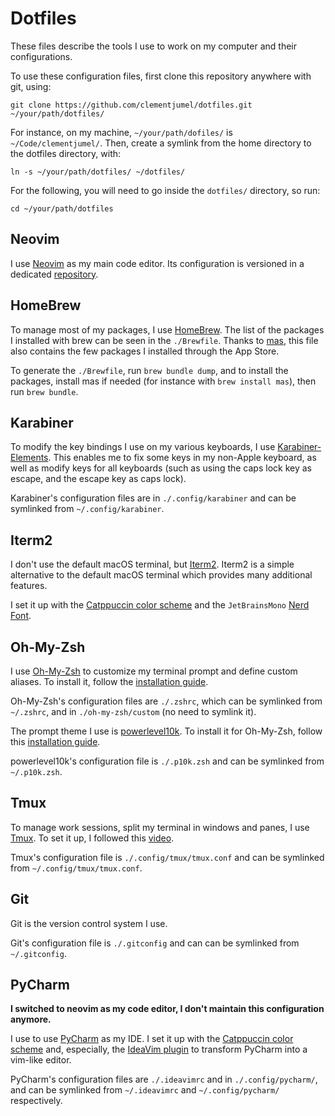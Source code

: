 # Dotfiles

These files describe the tools I use to work on my computer and their configurations.

To use these configuration files, first clone this repository anywhere with git, using:

```shell
git clone https://github.com/clementjumel/dotfiles.git ~/your/path/dotfiles/
```

For instance, on my machine, `~/your/path/dofiles/` is `~/Code/clementjumel/`.
Then, create a symlink from the home directory to the dotfiles directory, with:

```shell
ln -s ~/your/path/dotfiles/ ~/dotfiles/
```

For the following, you will need to go inside the `dotfiles/` directory, so run:

```shell
cd ~/your/path/dotfiles
```

## Neovim

I use [Neovim](https://neovim.io/) as my main code editor.
Its configuration is versioned in a dedicated
[repository](https://github.com/clementjumel/NvChad).

## HomeBrew

To manage most of my packages, I use [HomeBrew](https://brew.sh/).
The list of the packages I installed with brew can be seen in the `./Brewfile`.
Thanks to [mas](https://github.com/mas-cli/mas), this file also contains the few
packages I installed through the App Store.

To generate the `./Brewfile`, run `brew bundle dump`, and to install the packages, install mas if
needed (for instance with `brew install mas`), then run `brew bundle`.

## Karabiner

To modify the key bindings I use on my various keyboards, I use
[Karabiner-Elements](https://karabiner-elements.pqrs.org/).
This enables me to fix some keys in my non-Apple keyboard, as well as modify keys for all keyboards
(such as using the caps lock key as escape, and the escape key as caps lock).

Karabiner's configuration files are in `./.config/karabiner` and can be symlinked from
`~/.config/karabiner`.

## Iterm2

I don't use the default macOS terminal, but [Iterm2](https://iterm2.com/).
Iterm2 is a simple alternative to the default macOS terminal which provides many additional
features.

I set it up with the [Catppuccin color scheme](https://github.com/catppuccin/iterm) and the
`JetBrainsMono` [Nerd Font](https://www.nerdfonts.com/font-downloads).

## Oh-My-Zsh

I use [Oh-My-Zsh](https://ohmyz.sh) to customize my terminal prompt and define custom aliases.
To install it, follow the [installation guide](https://ohmyz.sh/#install).

Oh-My-Zsh's configuration files are `./.zshrc`, which can be symlinked from `~/.zshrc`, and in
`./oh-my-zsh/custom` (no need to symlink it).

The prompt theme I use is [powerlevel10k](https://github.com/romkatv/powerlevel10k).
To install it for Oh-My-Zsh, follow this
[installation guide](https://github.com/romkatv/powerlevel10k#oh-my-zsh).

powerlevel10k's configuration file is `./.p10k.zsh` and can be symlinked from `~/.p10k.zsh`.

## Tmux

To manage work sessions, split my terminal in windows and panes, I use
[Tmux](https://doc.ubuntu-fr.org/tmux).
To set it up, I followed this
[video](https://www.youtube.com/watch?v=DzNmUNvnB04&ab_channel=DreamsofCode).

Tmux's configuration file is `./.config/tmux/tmux.conf` and can be symlinked from
`~/.config/tmux/tmux.conf`.

## Git

Git is the version control system I use.

Git's configuration file is `./.gitconfig` and can can be symlinked from `~/.gitconfig`.

## PyCharm

**I switched to neovim as my code editor, I don't maintain this configuration anymore.**

I use to use [PyCharm](https://www.jetbrains.com/fr-fr/pycharm/) as my IDE.
I set it up with the [Catppuccin color scheme](https://github.com/catppuccin/jetbrains)
and, especially, the [IdeaVim plugin](https://plugins.jetbrains.com/plugin/164-ideavim) to
transform PyCharm into a vim-like editor.

PyCharm's configuration files are `./.ideavimrc` and in `./.config/pycharm/`,
and can be symlinked from `~/.ideavimrc` and `~/.config/pycharm/` respectively.

